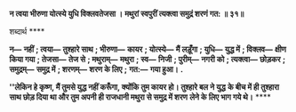 **न त्वया भीरुणा योत्स्ये युधि विक्लवतेजसा ।** **मथुरां स्वपुरीं त्यक्त्वा समुद्रं शरणं गत: ॥ ३१॥** 

शब्दार्थ **** 

**न—** **नहीं** **; त्वया—** **तुश्हारे साथ** **; भीरुणा—** **कायर** **; योत्स्ये—** **मैं लड़ूँगा** **; युधि—** **युद्ध में** **; विक्लव—** **क्षीण किया गया** **; तेजसा—** **तेज से** **; मथुराम्—** **मथुरा** **; स्व—** **निजी** **; पुरीम्—** **नगरी को** **; त्यक्त्वा—** **छोड़कर** **; समुद्रम्—** **समुद्र में** **; शरणम्—** **शरण के लिए** **;** **गत:—** **गया हुआ।** **.** 

**''लेकिन हे कृष्ण, मैं तुमसे युद्ध नहीं करूँगा, क्योंकि तुम कायर हो। तुश्हारे बल ने युद्ध** **के बीच में ही तुश्हारा साथ छोड़ दिया था और तुम अपनी ही राजधानी मथुरा से समुद्र में शरण** **लेने के लिए भाग गये थे।** **** 